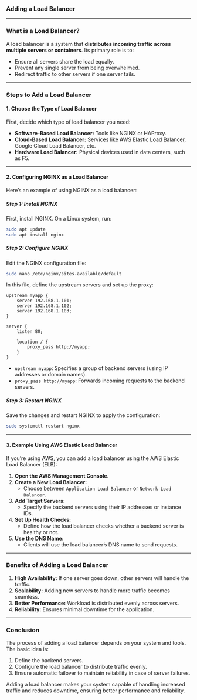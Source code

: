 ### **Adding a Load Balancer**

---

### **What is a Load Balancer?**  
A load balancer is a system that **distributes incoming traffic across multiple servers or containers**. Its primary role is to:
- Ensure all servers share the load equally.
- Prevent any single server from being overwhelmed.
- Redirect traffic to other servers if one server fails.

---

### **Steps to Add a Load Balancer**  

#### **1. Choose the Type of Load Balancer**
First, decide which type of load balancer you need:
- **Software-Based Load Balancer:** Tools like NGINX or HAProxy.
- **Cloud-Based Load Balancer:** Services like AWS Elastic Load Balancer, Google Cloud Load Balancer, etc.
- **Hardware Load Balancer:** Physical devices used in data centers, such as F5.

---

#### **2. Configuring NGINX as a Load Balancer**

Here’s an example of using NGINX as a load balancer:

##### **Step 1: Install NGINX**
First, install NGINX. On a Linux system, run:
```bash
sudo apt update
sudo apt install nginx
```

##### **Step 2: Configure NGINX**
Edit the NGINX configuration file:
```bash
sudo nano /etc/nginx/sites-available/default
```

In this file, define the upstream servers and set up the proxy:
```nginx
upstream myapp {
    server 192.168.1.101;
    server 192.168.1.102;
    server 192.168.1.103;
}

server {
    listen 80;

    location / {
        proxy_pass http://myapp;
    }
}
```

- `upstream myapp`: Specifies a group of backend servers (using IP addresses or domain names).  
- `proxy_pass http://myapp`: Forwards incoming requests to the backend servers.

##### **Step 3: Restart NGINX**
Save the changes and restart NGINX to apply the configuration:
```bash
sudo systemctl restart nginx
```

---

#### **3. Example Using AWS Elastic Load Balancer**
If you’re using AWS, you can add a load balancer using the AWS Elastic Load Balancer (ELB):

1. **Open the AWS Management Console.**  
2. **Create a New Load Balancer:**  
   - Choose between `Application Load Balancer` or `Network Load Balancer`.
3. **Add Target Servers:**  
   - Specify the backend servers using their IP addresses or instance IDs.
4. **Set Up Health Checks:**  
   - Define how the load balancer checks whether a backend server is healthy or not.
5. **Use the DNS Name:**  
   - Clients will use the load balancer’s DNS name to send requests.

---

### **Benefits of Adding a Load Balancer**
1. **High Availability:** If one server goes down, other servers will handle the traffic.  
2. **Scalability:** Adding new servers to handle more traffic becomes seamless.  
3. **Better Performance:** Workload is distributed evenly across servers.  
4. **Reliability:** Ensures minimal downtime for the application.

---

### **Conclusion**
The process of adding a load balancer depends on your system and tools. The basic idea is:
1. Define the backend servers.
2. Configure the load balancer to distribute traffic evenly.
3. Ensure automatic failover to maintain reliability in case of server failures.

Adding a load balancer makes your system capable of handling increased traffic and reduces downtime, ensuring better performance and reliability.